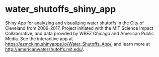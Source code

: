 # water_shutoffs_shiny_app
Shiny App for analyzing and visualizing water shutoffs in the City of Cleveland from 2009-2017. Project initiated with the MIT Science Impact Collaborative, and data provided by WBEZ Chicago and American Public Media. See the interactive app at https://ezmckinn.shinyapps.io/Water_Shutoffs_App/, and learn more at http://americanwatershutoffs.mit.edu/.
